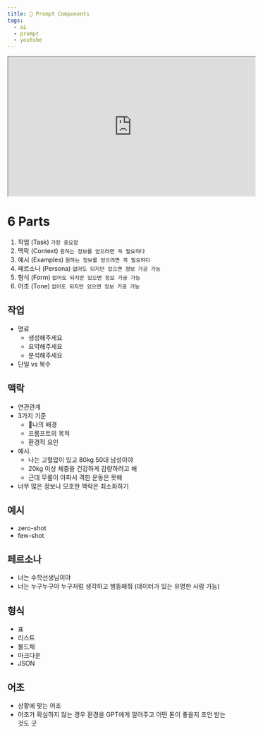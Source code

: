 ```yaml
---
title: 🤖 Prompt Components
tags:
  - ai
  - prompt
  - youtube
---
```

<iframe src="https://www.youtube.com/embed/olRqEoiWy6Q" Width="560" Height="315" > </iframe>

# 6 Parts
1. 작업 (Task) `가장 중요함`
3. 맥락 (Context) `원하는 정보를 얻으려면 꼭 필요하다`
4. 예시 (Examples) `원하는 정보를 얻으려면 꼭 필요하다`
5. 페르소나 (Persona) `없어도 되지만 있으면 정보 가공 가능`
6. 형식 (Form)  `없어도 되지만 있으면 정보 가공 가능`
7. 어조 (Tone)  `없어도 되지만 있으면 정보 가공 가능`

## 작업
- 명료
	- 생성해주세요
	- 요약해주세요
	- 분석해주세요
- 단일 vs 복수 
## 맥락
- 연관관계
- 3가지 기준
	- 나의 배경
	- 프롬프트의 목적
	- 환경적 요인
- 예시.
	- 나는 고혈압이 있고 80kg 50대 남성이야
	- 20kg 이상 체중을 건강하게 감량하려고 해 
	- 근데 무릎이 아파서 격한 운동은 못해
- 너무 많은 정보나 모호한 맥락은 최소화하기
## 예시
- zero-shot
- few-shot
## 페르소나
- 너는 수학선생님이야
- 너는 누구누구야 누구처럼 생각하고 행동해줘 (데이터가 있는 유명한 사람 가능)
## 형식
- 표 
- 리스트
- 볼드체
- 마크다운
- JSON
## 어조
- 상황에 맞는 어조
- 어조가 확실하지 않는 경우 환경을 GPT에게 알려주고 어떤 톤이 좋을지 조언 받는 것도 굿
